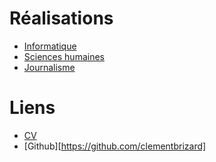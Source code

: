 # Réalisations
- [Informatique](./computer_sciences.md)
- [Sciences humaines](./humanities.md)
- [Journalisme](./journalism.md)

# Liens
- [CV](./assets/CV.pdf)
- [Github][https://github.com/clementbrizard]
